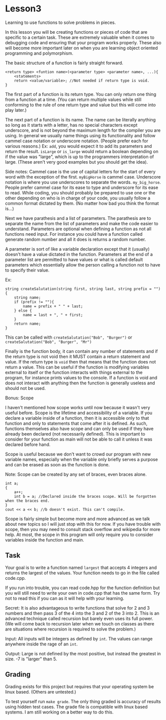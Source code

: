 Lesson3
=======
Learning to use functions to solve problems in pieces.

In this lesson you will be creating functions or pieces of code that are specific
to a certain task. These are extremely valuable when it comes to debugging code
and ensuring that your program works properly. These also will become more
important later on when you are learning object oriented programming and
polymorphism.

The basic structure of a function is fairly straight forward.
```
<return type> <funtion name>(<parameter type> <parameter name>, ...){
    <statements>
    return <value/variable>; //Not needed if return type is void.
}
```

The first part of a function is its return type. You can only return one thing from
a function at a time. (You can return multiple values while still conforming to
the rule of one return type and value but this will come into play later.) 

The next part of a function is its name. The name can be literally anything so 
long as it starts with a letter, has no special characters except underscore, and
is not beyond the maximum length for the compiler you are using. In general we usually
name things using its functionality and follow cammel case notation or underscore
notation. (People prefer each for various reasons.) Ex: `add`, you would expect
it to add its parameters and return the result. `isLarge` or `is_large` would
return a boolean depending on if the value was "large", which is up to the programmers
interpretation of large. (These aren't very good examples but you should get the idea).

Side notes: Cammel case is the use of capital letters for the start of every word
with the exception of the first. `myBigHorse` is cammel case. Underscore notation
is where you use underscores to separate the words. `my_big_horse`. People prefer
cammel case for its ease to type and underscore for its ease to read. While coding,
you should probably be prepared to use one or the other depending on who is in
charge of your code, you usually follow a common format dictated by them. (No matter
how bad you think the format is...)

Next we have parathesis and a list of parameters. The parathesis are to separate
the name from the list of parameters and make the code easier to understand. Parameters
are optional when defining a function as not all functions need input. For instance
you could have a function called generate random number and all it does is returns
a random number.

A parameter is sort of like a variable declaration except that it (usually) doesn't
have a value dictated in the function. Parameters at the end of a parameter list
are permitted to have values or what is called default parameters which essentially
allow the person calling a function not to have to specify their value.

Ex:
```
string createSalutation(string first, string last, string prefix = ""){
    string name;
    if (prefix != ""){
        name = prefix + " " + last;
    } else {
        name = last + ", " + first;
    }
    return name;
}
```
This can be called with `createSalutation("Bob", "Burger")` or 
`createSalutation("Bob", "Burger", "Mr")`

Finally is the function body, it can contain any number of statements and if the
return type is not void then it MUST contain a return statement and value. If the
return type is `void` then that means that the function does not return a value.
This can be useful if the function is modifying variables external to itself
or the function interacts with things external to the program, for instance prints
values to the console. If a function is void and does not interact with anything then
the function is generally useless and should not be used.

Bonus: Scope

I haven't mentioned how scope works until now because it wasn't very useful before.
Scope is the lifetime and accessibility of a variable. If you declare a variable
inside of a function, then it is accessible only to that function and only to statements
that come after it is defined. As such, functions themselves also have scope and can
only be used if they have already been declared (not necessarily defined). This is
important to consider for your function as main will not be able to call it
unless it was declared before hand.

Scope is useful because we don't want to crowd our program with new variable names,
especially when the variable only briefly serves a purpose and can be erased as soon
as the function is done.

Note: Scope can be created by any set of braces, even braces alone.
```
int a;
{
    a++;
    int b = a; //Declared inside the braces scope. Will be forgotten when the braces end.
}
cout << a << b; //b doesn't exist. This can't compile.
```

Scope is fairly simple but become more and more advanced as we talk about new topics
so I will just stop with this for now. If you have trouble with scope, then you may
need to consult stack overflow and wikipedia for more help. At most, the scope
in this program will only require you to consider variables inside the function and
main.

Task
----
Your goal is to write a function named `largest` that accepts 4 integers and returns
the largest of the values. Your function needs to go in the file called code.cpp.

If you run into trouble, you can read code.hpp for the function definition but you
will still need to write your own in code.cpp that has the same form. Try not to
read this if you can as it will help with your learning.

Secret:
It is also advantageous to write functions that solve for 2 and 3 numbers and then
pass 3 of the 4 into the 3 and 2 of the 3 into 2. This is an advanced technique called
recursion but barely even uses its full power. (We will come back to recursion later
when we touch on classes as there are situations where recursion is required to solve
the problem.)

Input:
All inputs will be integers as defined by `int`. The values can range anywhere
inside the rage of an `int`.

Output:
Large is not defined by the most positive, but instead the greatest in size.
-7 is "larger" than 5.

Grading
-------
Grading exists for this project but requires that your operating system be linux
based. (Others are untested.)

To test yourself run `make grade`. The only thing graded is accuracy of results using
hidden test cases. The grade file is compatible with linux based systems. I am still
working on a better way to do this.
